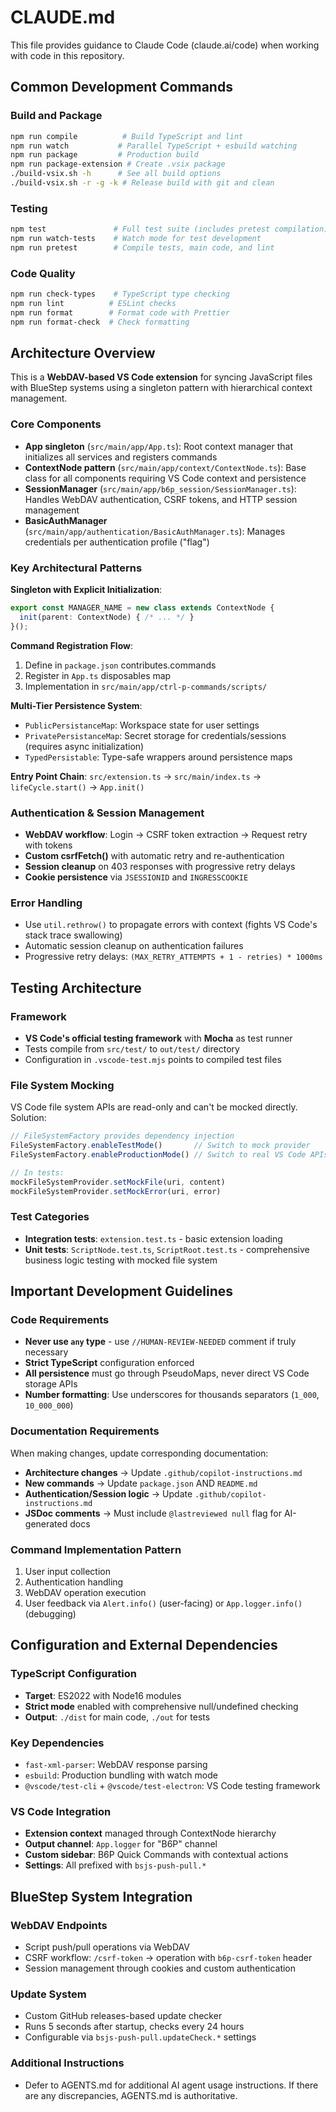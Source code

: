 # CLAUDE.md

This file provides guidance to Claude Code (claude.ai/code) when working with code in this repository.

## Common Development Commands

### Build and Package
```bash
npm run compile          # Build TypeScript and lint
npm run watch           # Parallel TypeScript + esbuild watching
npm run package         # Production build
npm run package-extension # Create .vsix package
./build-vsix.sh -h      # See all build options
./build-vsix.sh -r -g -k # Release build with git and clean
```

### Testing
```bash
npm test               # Full test suite (includes pretest compilation)
npm run watch-tests    # Watch mode for test development
npm run pretest        # Compile tests, main code, and lint
```

### Code Quality
```bash
npm run check-types    # TypeScript type checking
npm run lint          # ESLint checks
npm run format        # Format code with Prettier
npm run format-check  # Check formatting
```

## Architecture Overview

This is a **WebDAV-based VS Code extension** for syncing JavaScript files with BlueStep systems using a singleton pattern with hierarchical context management.

### Core Components

- **App singleton** (`src/main/app/App.ts`): Root context manager that initializes all services and registers commands
- **ContextNode pattern** (`src/main/app/context/ContextNode.ts`): Base class for all components requiring VS Code context and persistence
- **SessionManager** (`src/main/app/b6p_session/SessionManager.ts`): Handles WebDAV authentication, CSRF tokens, and HTTP session management
- **BasicAuthManager** (`src/main/app/authentication/BasicAuthManager.ts`): Manages credentials per authentication profile ("flag")

### Key Architectural Patterns

**Singleton with Explicit Initialization**:
```typescript
export const MANAGER_NAME = new class extends ContextNode {
  init(parent: ContextNode) { /* ... */ }
}();
```

**Command Registration Flow**:
1. Define in `package.json` contributes.commands
2. Register in `App.ts` disposables map
3. Implementation in `src/main/app/ctrl-p-commands/scripts/`

**Multi-Tier Persistence System**:
- `PublicPersistanceMap`: Workspace state for user settings
- `PrivatePersistanceMap`: Secret storage for credentials/sessions (requires async initialization)
- `TypedPersistable`: Type-safe wrappers around persistence maps

**Entry Point Chain**: `src/extension.ts` → `src/main/index.ts` → `lifeCycle.start()` → `App.init()`

### Authentication & Session Management

- **WebDAV workflow**: Login → CSRF token extraction → Request retry with tokens
- **Custom csrfFetch()** with automatic retry and re-authentication
- **Session cleanup** on 403 responses with progressive retry delays
- **Cookie persistence** via `JSESSIONID` and `INGRESSCOOKIE`

### Error Handling

- Use `util.rethrow()` to propagate errors with context (fights VS Code's stack trace swallowing)
- Automatic session cleanup on authentication failures
- Progressive retry delays: `(MAX_RETRY_ATTEMPTS + 1 - retries) * 1000ms`

## Testing Architecture

### Framework
- **VS Code's official testing framework** with **Mocha** as test runner
- Tests compile from `src/test/` to `out/test/` directory
- Configuration in `.vscode-test.mjs` points to compiled test files

### File System Mocking
VS Code file system APIs are read-only and can't be mocked directly. Solution:
```typescript
// FileSystemFactory provides dependency injection
FileSystemFactory.enableTestMode()       // Switch to mock provider
FileSystemFactory.enableProductionMode() // Switch to real VS Code APIs

// In tests:
mockFileSystemProvider.setMockFile(uri, content)
mockFileSystemProvider.setMockError(uri, error)
```

### Test Categories
- **Integration tests**: `extension.test.ts` - basic extension loading
- **Unit tests**: `ScriptNode.test.ts`, `ScriptRoot.test.ts` - comprehensive business logic testing with mocked file system

## Important Development Guidelines

### Code Requirements
- **Never use `any` type** - use `//HUMAN-REVIEW-NEEDED` comment if truly necessary
- **Strict TypeScript** configuration enforced
- **All persistence** must go through PseudoMaps, never direct VS Code storage APIs
- **Number formatting**: Use underscores for thousands separators (`1_000`, `10_000_000`)

### Documentation Requirements
When making changes, update corresponding documentation:
- **Architecture changes** → Update `.github/copilot-instructions.md`
- **New commands** → Update `package.json` AND `README.md`
- **Authentication/Session logic** → Update `.github/copilot-instructions.md`
- **JSDoc comments** → Must include `@lastreviewed null` flag for AI-generated docs

### Command Implementation Pattern
1. User input collection
2. Authentication handling
3. WebDAV operation execution
4. User feedback via `Alert.info()` (user-facing) or `App.logger.info()` (debugging)

## Configuration and External Dependencies

### TypeScript Configuration
- **Target**: ES2022 with Node16 modules
- **Strict mode** enabled with comprehensive null/undefined checking
- **Output**: `./dist` for main code, `./out` for tests

### Key Dependencies
- `fast-xml-parser`: WebDAV response parsing
- `esbuild`: Production bundling with watch mode
- `@vscode/test-cli` + `@vscode/test-electron`: VS Code testing framework

### VS Code Integration
- **Extension context** managed through ContextNode hierarchy
- **Output channel**: `App.logger` for "B6P" channel
- **Custom sidebar**: B6P Quick Commands with contextual actions
- **Settings**: All prefixed with `bsjs-push-pull.*`

## BlueStep System Integration

### WebDAV Endpoints
- Script push/pull operations via WebDAV
- CSRF workflow: `/csrf-token` → operation with `b6p-csrf-token` header
- Session management through cookies and custom authentication

### Update System
- Custom GitHub releases-based update checker
- Runs 5 seconds after startup, checks every 24 hours
- Configurable via `bsjs-push-pull.updateCheck.*` settings

### Additional Instructions
- Defer to AGENTS.md for additional AI agent usage instructions. If there are any discrepancies, AGENTS.md is authoritative.